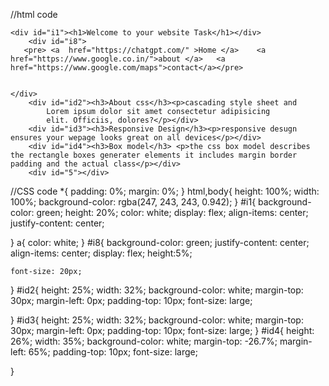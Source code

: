 //html code
<!DOCTYPE html>
<html lang="en">
<head>
    <meta charset="UTF-8">
    <meta name="viewport" content="width=device-width, initial-scale=1.0">
    <title>Document</title>
    <link rel="stylesheet" href="class.css">
</head>
<body>
    
    <div id="i1"><h1>Welcome to your website Task</h1></div>
        <div id="i8">
       <pre> <a  href="https://chatgpt.com/" >Home </a>    <a href="https://www.google.co.in/">about </a>   <a href="https://www.google.com/maps">contact</a></pre>
        
       
    </div>
        <div id="id2"><h3>About css</h3><p>cascading style sheet and 
            Lorem ipsum dolor sit amet consectetur adipisicing 
            elit. Officiis, dolores?</p></div>
        <div id="id3"><h3>Responsive Design</h3><p>responsive desugn ensures your wepage looks great on all devices</p></div>
        <div id="id4"><h3>Box model</h3> <p>the css box model describes the rectangle boxes generater elements it includes margin border padding and the actual class</p></div>
        <div id="5"></div>
   
</body>
</html>


//CSS code
*{
    padding: 0%;
    margin: 0%;
}
html,body{
    height: 100%;
    width: 100%;
    background-color: rgba(247, 243, 243, 0.942);
}
#i1{
    background-color: green;
    height: 20%;
    color: white;
    display: flex;
   align-items: center;
   justify-content: center;
   


}
a{
    color: white;
}
#i8{
    background-color: green;
    justify-content: center;
    align-items: center;
    display: flex;
    height:5%;

    font-size: 20px;
}
#id2{
    height: 25%;
   width: 32%;
    background-color: white;
    margin-top: 30px;
    margin-left: 0px;
    padding-top: 10px;
    font-size: large;

    
}
#id3{
    height: 25%;
   width: 32%;
    background-color: white;
    margin-top: 30px;
    margin-left: 0px; 
    padding-top: 10px;
    font-size: large;
}
#id4{
    height: 26%;
    width: 35%;
     background-color: white;
    margin-top: -26.7%;
    margin-left: 65%; 
    padding-top: 10px;
    font-size: large;
     
     

}

